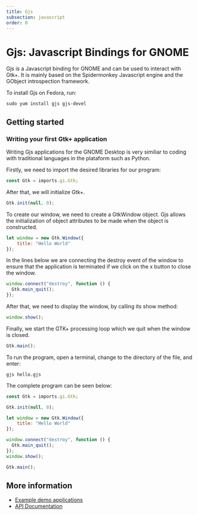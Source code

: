 ```yaml
---
title: Gjs
subsection: javascript
order: 0
---
```


# Gjs: Javascript Bindings for GNOME

Gjs is a Javascript binding for GNOME and can be used to interact with Gtk+. It is mainly based on the Spidermonkey Javascript engine and the GObject introspection framework.

To install Gjs on Fedora, run:

```
sudo yum install gjs gjs-devel
```

## Getting started

### Writing your first Gtk+ application

Writing Gjs applications for the GNOME Desktop is very similiar to coding with traditional languages in the plataform such as Python.

Firstly, we need to import the desired libraries for our program:

```javascript
const Gtk = imports.gi.Gtk;
```

After that, we will initialize Gtk+.

```javascript
Gtk.init(null, 0);
```

To create our window, we need to create a GtkWindow object. Gjs allows the initialization of object attributes to be made when the object is constructed.

```javascript
let window = new Gtk.Window({
    title: "Hello World"
});
```

In the lines below we are connecting the destroy event of the window to ensure that the application is terminated if we click on the x button to close the window.

```javascript
window.connect("destroy", function () {
  Gtk.main_quit();
});
```

After that, we need to display the window, by calling its show method:

```javascript
window.show();
```

Finally, we start the GTK+ processing loop which we quit when the window is closed.

```javascript
Gtk.main();
```

To run the program, open a terminal, change to the directory of the file, and enter:

```
gjs hello.gjs
```

The complete program can be seen below:

```javascript
const Gtk = imports.gi.Gtk;

Gtk.init(null, 0);

let window = new Gtk.Window({
    title: "Hello World"
});

window.connect("destroy", function () {
  Gtk.main_quit();
});
window.show();

Gtk.main();
```

## More information

- [Example demo applications](https://developer.gnome.org/gnome-devel-demos/stable/js.html)
- [API Documentation](https://people.gnome.org/~gcampagna/docs/)
